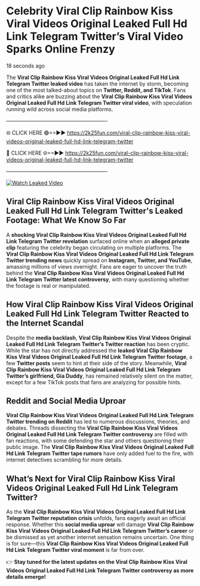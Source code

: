 # Celebrity Viral Clip Rainbow Kiss Viral Videos Original Leaked Full Hd Link Telegram Twitter’s Viral Video Sparks Online Frenzy

18 seconds ago

The **Viral Clip Rainbow Kiss Viral Videos Original Leaked Full Hd Link Telegram Twitter leaked video** has taken the internet by storm, becoming one of the most talked-about topics on **Twitter, Reddit, and TikTok**. Fans and critics alike are buzzing about the **Viral Clip Rainbow Kiss Viral Videos Original Leaked Full Hd Link Telegram Twitter viral video**, with speculation running wild across social media platforms.

———————————————————-

🌐 CLICK HERE 🟢==►► https://2k25fun.com/viral-clip-rainbow-kiss-viral-videos-original-leaked-full-hd-link-telegram-twitter

🔴 CLICK HERE 🌐==►► https://2k25fun.com/viral-clip-rainbow-kiss-viral-videos-original-leaked-full-hd-link-telegram-twitter

———————————————————-

[![Watch Leaked Video](https://miro.medium.com/v2/resize:fit:828/format:webp/1*cilzJN44JGOrTw9NJCrNHA.gif "Watch Leaked Video")](https://2k25fun.com/viral-clip-rainbow-kiss-viral-videos-original-leaked-full-hd-link-telegram-twitter)

## **Viral Clip Rainbow Kiss Viral Videos Original Leaked Full Hd Link Telegram Twitter's Leaked Footage: What We Know So Far**  
A **shocking Viral Clip Rainbow Kiss Viral Videos Original Leaked Full Hd Link Telegram Twitter revelation** surfaced online when an **alleged private clip** featuring the celebrity began circulating on multiple platforms. The **Viral Clip Rainbow Kiss Viral Videos Original Leaked Full Hd Link Telegram Twitter trending news** quickly spread on **Instagram, Twitter, and YouTube**, amassing millions of views overnight. Fans are eager to uncover the truth behind the **Viral Clip Rainbow Kiss Viral Videos Original Leaked Full Hd Link Telegram Twitter latest controversy**, with many questioning whether the footage is real or manipulated.  

## **How Viral Clip Rainbow Kiss Viral Videos Original Leaked Full Hd Link Telegram Twitter Reacted to the Internet Scandal**  
Despite the **media backlash**, **Viral Clip Rainbow Kiss Viral Videos Original Leaked Full Hd Link Telegram Twitter’s Twitter reaction** has been cryptic. While the star has not directly addressed the **leaked Viral Clip Rainbow Kiss Viral Videos Original Leaked Full Hd Link Telegram Twitter footage**, a few **Twitter posts** seem to hint at their side of the story. Meanwhile, **Viral Clip Rainbow Kiss Viral Videos Original Leaked Full Hd Link Telegram Twitter’s girlfriend, Gia Duddy**, has remained relatively silent on the matter, except for a few TikTok posts that fans are analyzing for possible hints.  

## **Reddit and Social Media Uproar**  
**Viral Clip Rainbow Kiss Viral Videos Original Leaked Full Hd Link Telegram Twitter trending on Reddit** has led to numerous discussions, theories, and debates. Threads dissecting the **Viral Clip Rainbow Kiss Viral Videos Original Leaked Full Hd Link Telegram Twitter controversy** are filled with fan reactions, with some defending the star and others questioning their public image. The **Viral Clip Rainbow Kiss Viral Videos Original Leaked Full Hd Link Telegram Twitter tape rumors** have only added fuel to the fire, with internet detectives scrambling for more details.  

## **What’s Next for Viral Clip Rainbow Kiss Viral Videos Original Leaked Full Hd Link Telegram Twitter?**  
As the **Viral Clip Rainbow Kiss Viral Videos Original Leaked Full Hd Link Telegram Twitter reputation crisis** unfolds, fans eagerly await an official response. Whether this **social media uproar** will damage **Viral Clip Rainbow Kiss Viral Videos Original Leaked Full Hd Link Telegram Twitter’s career** or be dismissed as yet another internet sensation remains uncertain. One thing is for sure—this **Viral Clip Rainbow Kiss Viral Videos Original Leaked Full Hd Link Telegram Twitter viral moment** is far from over.  

👉 **Stay tuned for the latest updates on the Viral Clip Rainbow Kiss Viral Videos Original Leaked Full Hd Link Telegram Twitter controversy as more details emerge!**  